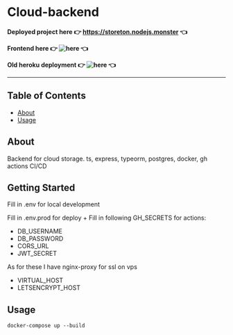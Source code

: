 # Cloud-backend

**Deployed project here 👉 https://storeton.nodejs.monster 👈**

**Frontend here 👉 ![here](https://github.com/SanariSan/cloud-front) 👈**

**Old heroku deployment 👉 ![here](https://github.com/SanariSan/cloud-fullstack) 👈**

---

## Table of Contents

- [About](#about)
- [Usage](#usage)

## About <a name = "about"></a>

Backend for cloud storage.
ts, express, typeorm, postgres, docker, gh actions CI/CD

## Getting Started <a name = "getting_started"></a>

Fill in .env for local development

Fill in .env.prod for deploy
+
Fill in following GH_SECRETS for actions:

- DB_USERNAME
- DB_PASSWORD
- CORS_URL
- JWT_SECRET

As for these I have nginx-proxy for ssl on vps
- VIRTUAL_HOST
- LETSENCRYPT_HOST


## Usage <a name = "usage"></a>

```
docker-compose up --build
```